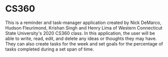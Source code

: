 # CS360
This is a reminder and task-manager application created by Nick DeMarco, Hudson Fleurimond, Krishan Singh and Henry Lima of Western Connecticut State University's 2020 CS360 class. In this application, the user will be able to write, read, edit, and delete any ideas or thoughts they may have. They can also create tasks for the week and set goals for the percentage of tasks completed during a set span of time.
